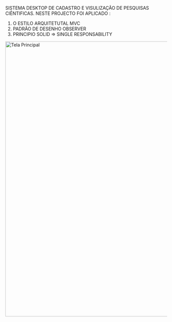 SISTEMA DESKTOP DE CADASTRO E VISULIZAÇÃO DE PESQUISAS CIÊNTIFICAS.
NESTE PROJECTO FOI APLICADO :
1. O ESTILO ARQUITETUTAL MVC
2. PADRÃO DE DESENHO OBSERVER
3. PRINCIPIO SOLID => SINGLE RESPONSABILITY


<img width="857" alt="Tela Principal" src="https://github.com/user-attachments/assets/baa680bf-852e-4d0e-b1e4-6f97a0796543" />
